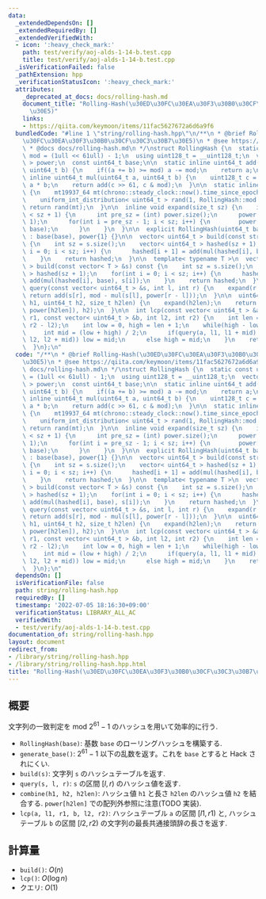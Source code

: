 ```yaml
---
data:
  _extendedDependsOn: []
  _extendedRequiredBy: []
  _extendedVerifiedWith:
  - icon: ':heavy_check_mark:'
    path: test/verify/aoj-alds-1-14-b.test.cpp
    title: test/verify/aoj-alds-1-14-b.test.cpp
  _isVerificationFailed: false
  _pathExtension: hpp
  _verificationStatusIcon: ':heavy_check_mark:'
  attributes:
    _deprecated_at_docs: docs/rolling-hash.md
    document_title: "Rolling-Hash(\u30ED\u30FC\u30EA\u30F3\u30B0\u30CF\u30C3\u30B7\
      \u30E5)"
    links:
    - https://qiita.com/keymoon/items/11fac5627672a6d6a9f6
  bundledCode: "#line 1 \"string/rolling-hash.hpp\"\n/**\n * @brief Rolling-Hash(\u30ED\
    \u30FC\u30EA\u30F3\u30B0\u30CF\u30C3\u30B7\u30E5)\n * @see https://qiita.com/keymoon/items/11fac5627672a6d6a9f6\n\
    \ * @docs docs/rolling-hash.md\n */\nstruct RollingHash {\n  static const uint64_t\
    \ mod = (1ull << 61ull) - 1;\n  using uint128_t = __uint128_t;\n  vector< uint64_t\
    \ > power;\n  const uint64_t base;\n\n  static inline uint64_t add(uint64_t a,\
    \ uint64_t b) {\n    if((a += b) >= mod) a -= mod;\n    return a;\n  }\n\n  static\
    \ inline uint64_t mul(uint64_t a, uint64_t b) {\n    uint128_t c = (uint128_t)\
    \ a * b;\n    return add(c >> 61, c & mod);\n  }\n\n  static inline uint64_t generate_base()\
    \ {\n    mt19937_64 mt(chrono::steady_clock::now().time_since_epoch().count());\n\
    \    uniform_int_distribution< uint64_t > rand(1, RollingHash::mod - 1);\n   \
    \ return rand(mt);\n  }\n\n  inline void expand(size_t sz) {\n    if(power.size()\
    \ < sz + 1) {\n      int pre_sz = (int) power.size();\n      power.resize(sz +\
    \ 1);\n      for(int i = pre_sz - 1; i < sz; i++) {\n        power[i + 1] = mul(power[i],\
    \ base);\n      }\n    }\n  }\n\n  explicit RollingHash(uint64_t base = generate_base())\
    \ : base(base), power{1} {}\n\n  vector< uint64_t > build(const string &s) const\
    \ {\n    int sz = s.size();\n    vector< uint64_t > hashed(sz + 1);\n    for(int\
    \ i = 0; i < sz; i++) {\n      hashed[i + 1] = add(mul(hashed[i], base), s[i]);\n\
    \    }\n    return hashed;\n  }\n\n  template< typename T >\n  vector< uint64_t\
    \ > build(const vector< T > &s) const {\n    int sz = s.size();\n    vector< uint64_t\
    \ > hashed(sz + 1);\n    for(int i = 0; i < sz; i++) {\n      hashed[i + 1] =\
    \ add(mul(hashed[i], base), s[i]);\n    }\n    return hashed;\n  }\n\n  uint64_t\
    \ query(const vector< uint64_t > &s, int l, int r) {\n    expand(r - l);\n   \
    \ return add(s[r], mod - mul(s[l], power[r - l]));\n  }\n\n  uint64_t combine(uint64_t\
    \ h1, uint64_t h2, size_t h2len) {\n    expand(h2len);\n    return add(mul(h1,\
    \ power[h2len]), h2);\n  }\n\n  int lcp(const vector< uint64_t > &a, int l1, int\
    \ r1, const vector< uint64_t > &b, int l2, int r2) {\n    int len = min(r1 - l1,\
    \ r2 - l2);\n    int low = 0, high = len + 1;\n    while(high - low > 1) {\n \
    \     int mid = (low + high) / 2;\n      if(query(a, l1, l1 + mid) == query(b,\
    \ l2, l2 + mid)) low = mid;\n      else high = mid;\n    }\n    return low;\n\
    \  }\n};\n"
  code: "/**\n * @brief Rolling-Hash(\u30ED\u30FC\u30EA\u30F3\u30B0\u30CF\u30C3\u30B7\
    \u30E5)\n * @see https://qiita.com/keymoon/items/11fac5627672a6d6a9f6\n * @docs\
    \ docs/rolling-hash.md\n */\nstruct RollingHash {\n  static const uint64_t mod\
    \ = (1ull << 61ull) - 1;\n  using uint128_t = __uint128_t;\n  vector< uint64_t\
    \ > power;\n  const uint64_t base;\n\n  static inline uint64_t add(uint64_t a,\
    \ uint64_t b) {\n    if((a += b) >= mod) a -= mod;\n    return a;\n  }\n\n  static\
    \ inline uint64_t mul(uint64_t a, uint64_t b) {\n    uint128_t c = (uint128_t)\
    \ a * b;\n    return add(c >> 61, c & mod);\n  }\n\n  static inline uint64_t generate_base()\
    \ {\n    mt19937_64 mt(chrono::steady_clock::now().time_since_epoch().count());\n\
    \    uniform_int_distribution< uint64_t > rand(1, RollingHash::mod - 1);\n   \
    \ return rand(mt);\n  }\n\n  inline void expand(size_t sz) {\n    if(power.size()\
    \ < sz + 1) {\n      int pre_sz = (int) power.size();\n      power.resize(sz +\
    \ 1);\n      for(int i = pre_sz - 1; i < sz; i++) {\n        power[i + 1] = mul(power[i],\
    \ base);\n      }\n    }\n  }\n\n  explicit RollingHash(uint64_t base = generate_base())\
    \ : base(base), power{1} {}\n\n  vector< uint64_t > build(const string &s) const\
    \ {\n    int sz = s.size();\n    vector< uint64_t > hashed(sz + 1);\n    for(int\
    \ i = 0; i < sz; i++) {\n      hashed[i + 1] = add(mul(hashed[i], base), s[i]);\n\
    \    }\n    return hashed;\n  }\n\n  template< typename T >\n  vector< uint64_t\
    \ > build(const vector< T > &s) const {\n    int sz = s.size();\n    vector< uint64_t\
    \ > hashed(sz + 1);\n    for(int i = 0; i < sz; i++) {\n      hashed[i + 1] =\
    \ add(mul(hashed[i], base), s[i]);\n    }\n    return hashed;\n  }\n\n  uint64_t\
    \ query(const vector< uint64_t > &s, int l, int r) {\n    expand(r - l);\n   \
    \ return add(s[r], mod - mul(s[l], power[r - l]));\n  }\n\n  uint64_t combine(uint64_t\
    \ h1, uint64_t h2, size_t h2len) {\n    expand(h2len);\n    return add(mul(h1,\
    \ power[h2len]), h2);\n  }\n\n  int lcp(const vector< uint64_t > &a, int l1, int\
    \ r1, const vector< uint64_t > &b, int l2, int r2) {\n    int len = min(r1 - l1,\
    \ r2 - l2);\n    int low = 0, high = len + 1;\n    while(high - low > 1) {\n \
    \     int mid = (low + high) / 2;\n      if(query(a, l1, l1 + mid) == query(b,\
    \ l2, l2 + mid)) low = mid;\n      else high = mid;\n    }\n    return low;\n\
    \  }\n};\n"
  dependsOn: []
  isVerificationFile: false
  path: string/rolling-hash.hpp
  requiredBy: []
  timestamp: '2022-07-05 18:16:30+09:00'
  verificationStatus: LIBRARY_ALL_AC
  verifiedWith:
  - test/verify/aoj-alds-1-14-b.test.cpp
documentation_of: string/rolling-hash.hpp
layout: document
redirect_from:
- /library/string/rolling-hash.hpp
- /library/string/rolling-hash.hpp.html
title: "Rolling-Hash(\u30ED\u30FC\u30EA\u30F3\u30B0\u30CF\u30C3\u30B7\u30E5)"
---
```

## 概要

文字列の一致判定を mod $2^{61}-1$ のハッシュを用いて効率的に行う.

* `RollingHash(base)`: 基数 `base` のローリングハッシュを構築する.
* `generate_base()`: $2^{61} - 1$ 以下の乱数を返す。これを `base` とすると Hack されにくい.
* `build(s)`: 文字列 `s` のハッシュテーブルを返す.
* `query(s, l, r)`: `s` の区間 $[l, r)$ のハッシュ値を返す.
* `combine(h1, h2, h2len)`: ハッシュ値 `h1` と長さ `h2len` のハッシュ値 `h2` を結合する. `power[h2len]` での配列外参照に注意(TODO 実装).
* `lcp(a, l1, r1, b, l2, r2)`: ハッシュテーブル `a` の区間 $[l1, r1)$ と, ハッシュテーブル `b` の区間 $[l2, r2)$ の文字列の最長共通接頭辞の長さを返す.

## 計算量

* `build()`: $O(n)$
* `lcp()`: $O(\log n)$
* クエリ: $O(1)$
